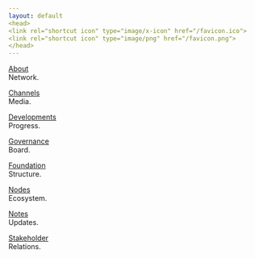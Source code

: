 ```yaml
---
layout: default
<head>
<link rel="shortcut icon" type="image/x-icon" href="/favicon.ico">
<link rel="shortcut icon" type="image/png" href="/favicon.png">
</head>
---
```


[About](/about)
<br>
Network.

[Channels](/channels)
<br>
Media.

[Developments](/dev)
<br>
Progress.

[Governance](/gov)
<br>
Board.

[Foundation](/foundation)
<br>
Structure.

[Nodes](/nodes)
<br>
Ecosystem.

[Notes](/notes)
<br>
Updates.

[Stakeholder](/stakeholder)
<br>
Relations.






